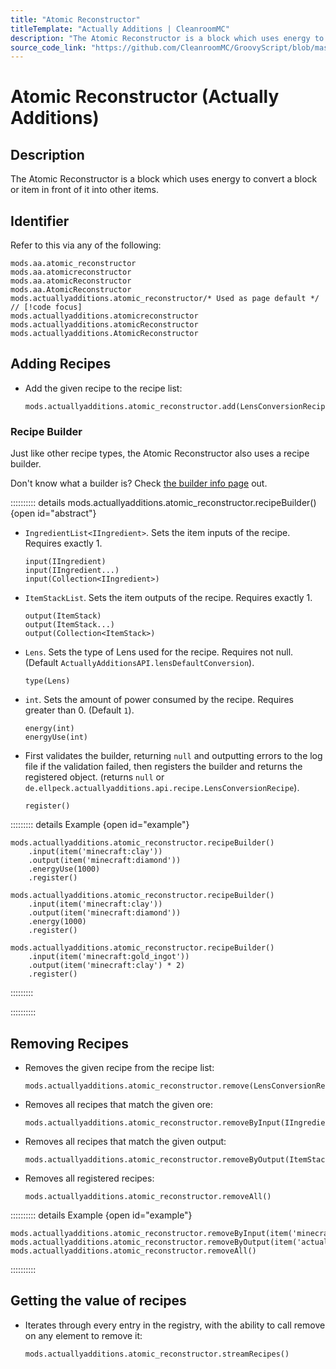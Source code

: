 ```yaml
---
title: "Atomic Reconstructor"
titleTemplate: "Actually Additions | CleanroomMC"
description: "The Atomic Reconstructor is a block which uses energy to convert a block or item in front of it into other items."
source_code_link: "https://github.com/CleanroomMC/GroovyScript/blob/master/src/main/java/com/cleanroommc/groovyscript/compat/mods/actuallyadditions/AtomicReconstructor.java"
---
```


# Atomic Reconstructor (Actually Additions)

## Description

The Atomic Reconstructor is a block which uses energy to convert a block or item in front of it into other items.

## Identifier

Refer to this via any of the following:

```groovy:no-line-numbers {5}
mods.aa.atomic_reconstructor
mods.aa.atomicreconstructor
mods.aa.atomicReconstructor
mods.aa.AtomicReconstructor
mods.actuallyadditions.atomic_reconstructor/* Used as page default */ // [!code focus]
mods.actuallyadditions.atomicreconstructor
mods.actuallyadditions.atomicReconstructor
mods.actuallyadditions.AtomicReconstructor
```


## Adding Recipes

- Add the given recipe to the recipe list:

    ```groovy:no-line-numbers
    mods.actuallyadditions.atomic_reconstructor.add(LensConversionRecipe)
    ```


### Recipe Builder

Just like other recipe types, the Atomic Reconstructor also uses a recipe builder.

Don't know what a builder is? Check [the builder info page](../../getting_started/builder.md) out.

:::::::::: details mods.actuallyadditions.atomic_reconstructor.recipeBuilder() {open id="abstract"}
- `IngredientList<IIngredient>`. Sets the item inputs of the recipe. Requires exactly 1.

    ```groovy:no-line-numbers
    input(IIngredient)
    input(IIngredient...)
    input(Collection<IIngredient>)
    ```

- `ItemStackList`. Sets the item outputs of the recipe. Requires exactly 1.

    ```groovy:no-line-numbers
    output(ItemStack)
    output(ItemStack...)
    output(Collection<ItemStack>)
    ```

- `Lens`. Sets the type of Lens used for the recipe. Requires not null. (Default `ActuallyAdditionsAPI.lensDefaultConversion`).

    ```groovy:no-line-numbers
    type(Lens)
    ```

- `int`. Sets the amount of power consumed by the recipe. Requires greater than 0. (Default `1`).

    ```groovy:no-line-numbers
    energy(int)
    energyUse(int)
    ```

- First validates the builder, returning `null` and outputting errors to the log file if the validation failed, then registers the builder and returns the registered object. (returns `null` or `de.ellpeck.actuallyadditions.api.recipe.LensConversionRecipe`).

    ```groovy:no-line-numbers
    register()
    ```

::::::::: details Example {open id="example"}
```groovy:no-line-numbers
mods.actuallyadditions.atomic_reconstructor.recipeBuilder()
    .input(item('minecraft:clay'))
    .output(item('minecraft:diamond'))
    .energyUse(1000)
    .register()

mods.actuallyadditions.atomic_reconstructor.recipeBuilder()
    .input(item('minecraft:clay'))
    .output(item('minecraft:diamond'))
    .energy(1000)
    .register()

mods.actuallyadditions.atomic_reconstructor.recipeBuilder()
    .input(item('minecraft:gold_ingot'))
    .output(item('minecraft:clay') * 2)
    .register()
```

:::::::::

::::::::::

## Removing Recipes

- Removes the given recipe from the recipe list:

    ```groovy:no-line-numbers
    mods.actuallyadditions.atomic_reconstructor.remove(LensConversionRecipe)
    ```

- Removes all recipes that match the given ore:

    ```groovy:no-line-numbers
    mods.actuallyadditions.atomic_reconstructor.removeByInput(IIngredient)
    ```

- Removes all recipes that match the given output:

    ```groovy:no-line-numbers
    mods.actuallyadditions.atomic_reconstructor.removeByOutput(ItemStack)
    ```

- Removes all registered recipes:

    ```groovy:no-line-numbers
    mods.actuallyadditions.atomic_reconstructor.removeAll()
    ```

:::::::::: details Example {open id="example"}
```groovy:no-line-numbers
mods.actuallyadditions.atomic_reconstructor.removeByInput(item('minecraft:diamond'))
mods.actuallyadditions.atomic_reconstructor.removeByOutput(item('actuallyadditions:block_crystal'))
mods.actuallyadditions.atomic_reconstructor.removeAll()
```

::::::::::

## Getting the value of recipes

- Iterates through every entry in the registry, with the ability to call remove on any element to remove it:

    ```groovy:no-line-numbers
    mods.actuallyadditions.atomic_reconstructor.streamRecipes()
    ```

